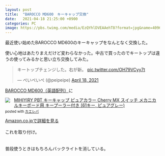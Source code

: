 ```yaml
---
layout: post
title:  "BAROCCO MD600　キーキャップ交換"
date:   2021-04-18 21:25:00 +0900
categories: PC
image: https://pbs.twimg.com/media/EzQYhlDVEAAehT8?format=jpg&name=4096x4096
---
```

最近使い始めたBAROCCO MD600のキーキャップをなんとなく交換した。


使い心地はあたりまえだけど変わらなかった。中古で買ったのでキートップは違うの使ってみるかと思い立ち交換してみた。
<blockquote class="twitter-tweet"><p lang="ja" dir="ltr">キートップチェンジした。右が新。 <a href="https://t.co/OH79VCyy7t">pic.twitter.com/OH79VCyy7t</a></p>&mdash; ぺいぺいぺ (@peipeipe) <a href="https://twitter.com/peipeipe/status/1383757960669655044?ref_src=twsrc%5Etfw">April 18, 2021</a></blockquote> <script async src="https://platform.twitter.com/widgets.js" charset="utf-8"></script>


[BAROCCO MD600（英語配列）](https://archisite.co.jp/products/mistel/barocco-md600-en/)に<br/>
<div class="krb-amzlt-box" style="margin-bottom:0px;"><div class="krb-amzlt-image" style="float:left;margin:0px 12px 1px 0px;"><a href="https://www.amazon.co.jp/dp/B08KG2C89S?&linkCode=li2&tag=peipeipe-22&linkId=24247ac9e21ec1f329956f2231b015f5&language=ja_JP&ref_=as_li_ss_il" target="_blank" rel="nofollow" rel="nofollow"><img border="0" src="//ws-fe.amazon-adsystem.com/widgets/q?_encoding=UTF8&ASIN=B08KG2C89S&Format= _SL250_&ID=AsinImage&MarketPlace=JP&ServiceVersion=20070822&WS=1&tag=peipeipe-22&language=ja_JP" ></a><img src="https://ir-jp.amazon-adsystem.com/e/ir?t=peipeipe-22&language=ja_JP&l=li2&o=9&a=B08KG2C89S" width="1" height="1" border="0" alt="" style="border:none !important; margin:0px !important;" /></div><div class="krb-amzlt-info" style="line-height:120%; margin-bottom: 10px"><div class="krb-amzlt-name" style="margin-bottom:10px;line-height:120%"><a href="https://www.amazon.co.jp/dp/B08KG2C89S?&linkCode=li2&tag=peipeipe-22&linkId=24247ac9e21ec1f329956f2231b015f5&language=ja_JP&ref_=as_li_ss_il" name="amazletlink" target="_blank" rel="nofollow" rel="nofollow">MIHIYIRY PBT キーキャップ ピュアカラー Cherry MX スイッチ メカニカルキーボード用 キープーラー付き (61キー, ピュアグレー)</a><div class="krb-amzlt-powered-date" style="font-size:80%;margin-top:5px;line-height:120%">posted with <a href="https://kaereba.com/wind/" title="amazlet" target="_blank" rel="nofollow" rel="nofollow">カエレバ</a></div></div><div class="krb-amzlt-detail"></div><div class="krb-amzlt-sub-info" style="float: left;"><div class="krb-amzlt-link" style="margin-top: 5px"><a href="https://www.amazon.co.jp/dp/B08KG2C89S?&linkCode=li2&tag=peipeipe-22&linkId=24247ac9e21ec1f329956f2231b015f5&language=ja_JP&ref_=as_li_ss_il" name="amazletlink" target="_blank" rel="nofollow" rel="nofollow">Amazon.co.jpで詳細を見る</a></div></div></div><div class="krb-amzlt-footer" style="clear: left"></div></div><br/>
これを取り付け。<br/>
<br/><br/>
普段使うときはもちろんバックライトを消している。
